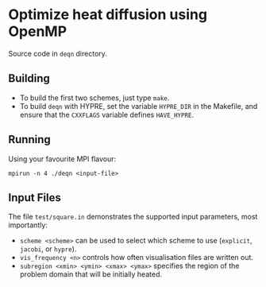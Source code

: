 # Optimize heat diffusion using OpenMP

Source code in ```deqn``` directory.

## Building

- To build the first two schemes, just type `make`.
- To build `deqn` with HYPRE, set the variable `HYPRE_DIR` in the Makefile, and
  ensure that the `CXXFLAGS` variable defines `HAVE_HYPRE`.

## Running

Using your favourite MPI flavour:

    mpirun -n 4 ./deqn <input-file>

## Input Files

The file `test/square.in` demonstrates the supported input parameters, most importantly:

- `scheme <scheme>` can be used to select which scheme to use (`explicit`, `jacobi`, or `hypre`).
- `vis_frequency <n>` controls how often visualisation files are written out.
- `subregion <xmin> <ymin> <xmax> <ymax>` specifies the region of the problem domain that will be initially heated.
